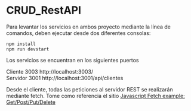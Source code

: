 # CRUD_RestAPI

Para levantar los servicios en ambos proyecto mediante la línea de comandos, deben ejecutar desde dos diferentes consolas:

```
npm install
npm run devstart
```
Los servicios se encuentran en los siguientes puertos

Cliente 3003 http://localhost:3003/ <br>
Servidor 3001 http://localhost:3001/api/clientes


Desde el cliente, todas las peticiones al servidor REST se realizarán mediante fetch. Tome como referencia el sitio <a href="https://dev.to/tienbku/javascript-fetch-getpostputdelete-example-3dmp">Javascript Fetch example: Get/Post/Put/Delete</a>
